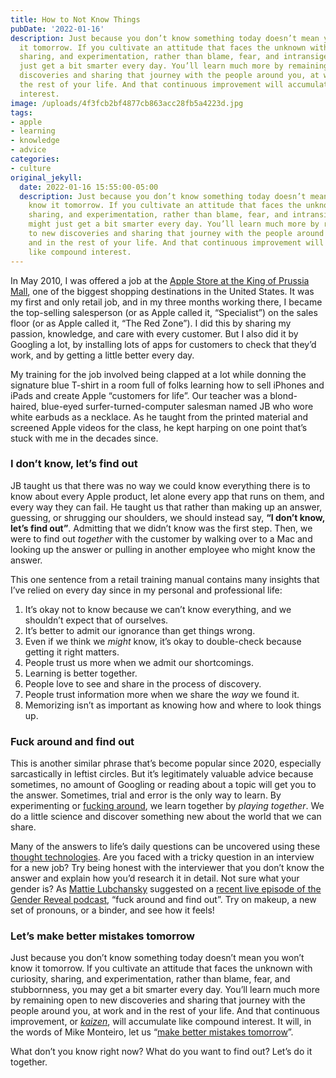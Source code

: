 ```yaml
---
title: How to Not Know Things
pubDate: '2022-01-16'
description: Just because you don’t know something today doesn’t mean you won’t know
  it tomorrow. If you cultivate an attitude that faces the unknown with curiosity,
  sharing, and experimentation, rather than blame, fear, and intransigence, you might
  just get a bit smarter every day. You’ll learn much more by remaining open to new
  discoveries and sharing that journey with the people around you, at work and in
  the rest of your life. And that continuous improvement will accumulate like compound
  interest.
image: /uploads/4f3fcb2bf4877cb863acc28fb5a4223d.jpg
tags:
- apple
- learning
- knowledge
- advice
categories:
- culture
original_jekyll:
  date: 2022-01-16 15:55:00-05:00
  description: Just because you don’t know something today doesn’t mean you won’t
    know it tomorrow. If you cultivate an attitude that faces the unknown with curiosity,
    sharing, and experimentation, rather than blame, fear, and intransigence, you
    might just get a bit smarter every day. You’ll learn much more by remaining open
    to new discoveries and sharing that journey with the people around you, at work
    and in the rest of your life. And that continuous improvement will accumulate
    like compound interest.
---
```


In May 2010, I was offered a job at the [Apple Store at the King of Prussia Mall](https://www.apple.com/retail/kingofprussia/), one of the biggest shopping destinations in the United States. It was my first and only retail job, and in my three months working there, I became the top-selling salesperson (or as Apple called it, “Specialist”) on the sales floor (or as Apple called it, “The Red Zone”). I did this by sharing my passion, knowledge, and care with every customer. But I also did it by Googling a lot, by installing lots of apps for customers to check that they’d work, and by getting a little better every day.

<!-- more -->

My training for the job involved being clapped at a lot while donning the signature blue T-shirt in a room full of folks learning how to sell iPhones and iPads and create Apple “customers for life”. Our teacher was a blond-haired, blue-eyed surfer-turned-computer salesman named JB who wore white earbuds as a necklace. As he taught from the printed material and screened Apple videos for the class, he kept harping on one point that’s stuck with me in the decades since.

### I don’t know, let’s find out

JB taught us that there was no way we could know everything there is to know about every Apple product, let alone every app that runs on them, and every way they can fail. He taught us that rather than making up an answer, guessing, or shrugging our shoulders, we should instead say, **“I don’t know, let’s find out”**. Admitting that we didn’t know was the first step. Then, we were to find out *together* with the customer by walking over to a Mac and looking up the answer or pulling in another employee who might know the answer.

This one sentence from a retail training manual contains many insights that I’ve relied on every day since in my personal and professional life:

1. It’s okay not to know because we can’t know everything, and we shouldn’t expect that of ourselves.
2. It’s better to admit our ignorance than get things wrong.
3. Even if we think we *might* know, it’s okay to double-check because getting it right matters.
4. People trust us more when we admit our shortcomings.
5. Learning is better together.
6. People love to see and share in the process of discovery.
7. People trust information more when we share the *way* we found it.
8. Memorizing isn’t as important as knowing how and where to look things up.

### Fuck around and find out

This is another similar phrase that’s become popular since 2020, especially sarcastically in leftist circles. But it’s legitimately valuable advice because sometimes, no amount of Googling or reading about a topic will get you to the answer. Sometimes, trial and error is the only way to learn. By experimenting or [fucking around](https://knowyourmeme.com/memes/fuck-around-and-find-out), we learn together by *playing together*. We do a little science and discover something new about the world that we can share.

Many of the answers to life’s daily questions can be uncovered using these [thought technologies](/thought-technology/). Are you faced with a tricky question in an interview for a new job? Try being honest with the interviewer that you don’t know the answer and explain how you’d research it in detail. Not sure what your gender is? As [Mattie Lubchansky](https://twitter.com/Lubchansky) suggested on a [recent live episode of the Gender Reveal podcast](https://gender.libsyn.com/episode-102-live-in-nyc), “fuck around and find out”. Try on makeup, a new set of pronouns, or a binder, and see how it feels!

### Let’s make better mistakes tomorrow

Just because you don’t know something today doesn’t mean you won’t know it tomorrow. If you cultivate an attitude that faces the unknown with curiosity, sharing, and experimentation, rather than blame, fear, and stubbornness, you may get a bit smarter every day. You’ll learn much more by remaining open to new discoveries and sharing that journey with the people around you, at work and in the rest of your life. And that continuous improvement, or *[kaizen](https://en.wikipedia.org/wiki/Kaizen)*, will accumulate like compound interest. It will, in the words of Mike Monteiro, let us “[make better mistakes tomorrow](https://www.flickr.com/photos/jenbee/3349368144/)”.  

What don’t you know right now? What do you want to find out? Let’s do it together.